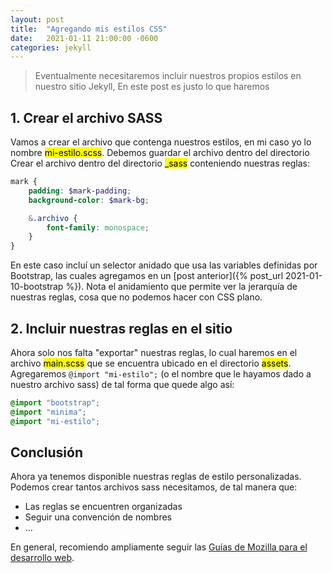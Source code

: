 ```yaml
---
layout: post
title:  "Agregando mis estilos CSS"
date:   2021-01-11 21:00:00 -0600
categories: jekyll
---
```


> Eventualmente necesitaremos incluir nuestros propios estilos en nuestro sitio Jekyll,
En este post es justo lo que haremos 

## 1. Crear el archivo SASS

Vamos a crear el archivo que contenga nuestros estilos, en mi caso yo lo nombre 
<mark class="archivo">mi-estilo.scss</mark>. Debemos guardar el archivo dentro del directorio
Crear el archivo dentro del directorio <mark class="archivo">_sass</mark> conteniendo nuestras
reglas:

~~~scss
mark {
    padding: $mark-padding;
    background-color: $mark-bg;

    &.archivo {
        font-family: monospace;
    }    
}
~~~

En este caso incluí un selector anidado que usa las variables definidas por Bootstrap, las cuales 
agregamos en un [post anterior]({% post_url 2021-01-10-bootstrap %}). Nota el anidamiento que permite ver la 
jerarquía de nuestras reglas, cosa que no podemos hacer con CSS plano.

## 2. Incluir nuestras reglas en el sitio

Ahora solo nos falta "exportar" nuestras reglas, lo cual haremos en el archivo 
<mark class="archivo">main.scss</mark> que se encuentra ubicado en el directorio <mark class="archivo">assets</mark>.
Agregaremos `@import "mi-estilo";` (o el nombre que le hayamos dado a nuestro archivo sass) de tal forma que quede algo así:

~~~scss
@import "bootstrap";
@import "minima";
@import "mi-estilo";
~~~

## Conclusión

Ahora ya tenemos disponible nuestras reglas de estilo personalizadas. Podemos crear tantos archivos sass necesitamos,
de tal manera que:

- Las reglas se encuentren organizadas
- Seguir una convención de nombres
- ...

En general, recomiendo ampliamente seguir las [Guías de Mozilla para el desarrollo web](https://developer.mozilla.org/es/docs/Learn/CSS/Building_blocks#gu%C3%ADas). 